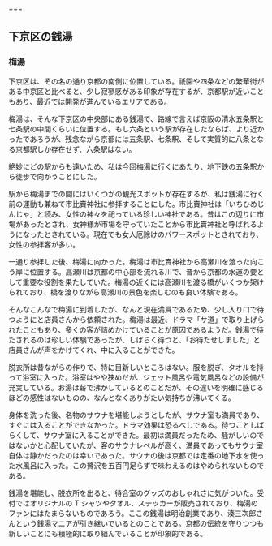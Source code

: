 ===

## 下京区の銭湯

### 梅湯

下京区は、その名の通り京都の南側に位置している。祇園や四条などの繁華街がある中京区と比べると、少し寂寥感がある印象が存在するが、京都駅が近いこともあり、最近では開発が進んでいるエリアである。

梅湯は、そんな下京区の中央部にある銭湯で、路線で言えば京阪の清水五条駅と七条駅の中間くらいに位置する。もし六条という駅が存在したならば、より近かったであろうが、残念ながら京都には五条駅、七条駅、そして実質的に八条となる京都駅しか存在せず、六条駅はない。

絶妙にどの駅からも遠いため、私は今回梅湯に行くにあたり、地下鉄の五条駅から徒歩で向かうことにした。

駅から梅湯までの間にはいくつかの観光スポットが存在するが、私は銭湯に行く前の運動も兼ねて市比賣神社に参拝することにした。市比賣神社は「いちひめじんじゃ」と読み、女性の神々を祀っている珍しい神社である。昔はこの辺りに市場があったとされ、女神様が市場を守っていたことから市比賣神社と呼ばれるようになったとされている。現在でも女人厄除けのパワースポットとされており、女性の参拝客が多い。

一通り参拝した後、梅湯に向かった。梅湯は市比賣神社から高瀬川を渡った向こう岸に位置する。高瀬川は京都の中心部を流れる川で、昔から京都の水運の要として重要な役割を果たしていた。梅湯の近くには高瀬川を渡る橋がいくつか架けられており、橋を渡りながら高瀬川の景色を楽しむのも良い体験である。

そんなこんなで梅湯に到着したが、なんと現在満員であるため、少し入り口で待つようにと店員さんから依頼された。梅湯は最近、ドラマ「サ道」で取り上げられたこともあり、多くの客が詰めかけていることが原因であるようだ。銭湯で待たされるのは珍しい体験であったが、しばらく待つと、「お待たせしました」と店員さんが声をかけてくれ、中に入ることができた。

脱衣所は昔ながらの作りで、特に目新しいところはない。服を脱ぎ、タオルを持って浴室に入った。浴室はやや狭めだが、ジェット風呂や電気風呂などの設備が充実している。お湯は薪で沸かしているとのことだが、その違いを明確に感じるほどの感性はないものの、なんとなくありがたい気持ちが沸いてくる。

身体を洗った後、名物のサウナを堪能しようとしたが、サウナ室も満員であり、すぐには入ることができなかった。ドラマ効果は恐るべしである。待つことしばらくして、サウナ室に入ることができた。最初は満員だったため、騒がしいのではないかと心配していたが、客のサウナレベルが高く、満員であってもサウナ室自体は静かだったのは幸いであった。サウナの後は京都では定番の地下水を使った水風呂に入った。この贅沢を五百円足らずで味わえるのはやめられないものである。

銭湯を堪能し、脱衣所を出ると、待合室のグッズのおしゃれさに気がついた。受付ではオリジナルの T シャツやタオル、ステッカーが販売されており、梅湯のファンにはたまらないものであろう。ここの銭湯は明治創業であり、湊三次郎さんという銭湯マニアが引き継いでいるとのことである。京都の伝統を守りつつも新しいことにも積極的に取り組んでいることが印象的である。
